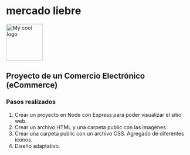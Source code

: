 # mercado liebre
<img src="/public/images/favicon.ico" alt="My cool logo" width="100px" height="100px">

## Proyecto de un Comercio Electrónico (eCommerce)

### Pasos realizados
1. Crear un proyecto en Node con Express para poder visualizar el sitio web.
2. Crear un archivo HTML y una carpeta public con las imagenes
3. Crear una carpeta public con un archivo CSS. Agregado de diferentes iconos.
4. Diseño adaptativo.
